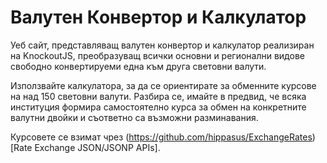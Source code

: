 # Валутен Конвертор и Калкулатор

Уеб сайт, представляващ валутен конвертор и калкулатор реализиран на KnockoutJS, преобразуващ всички основни и регионални видове свободно конвертируеми една към друга световни валути.

Използвайте калкулатора, за да се ориентирате за обменните курсове на над 150 световни валути. Разбира се, имайте в предвид, че всяка институция формира самостоятелно курса за обмен на конкретните валутни двойки и съответно са възможни разминавания.

Курсовете се взимат чрез (https://github.com/hippasus/ExchangeRates)[Rate Exchange JSON/JSONP APIs].